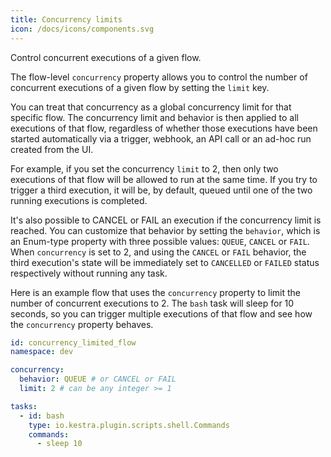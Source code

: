 ```yaml
---
title: Concurrency limits
icon: /docs/icons/components.svg
---
```


Control concurrent executions of a given flow.

The flow-level `concurrency` property allows you to control the number of concurrent executions of a given flow by setting the `limit` key.

You can treat that concurrency as a global concurrency limit for that specific flow. The concurrency limit and behavior is then applied to all executions of that flow, regardless of whether those executions have been started automatically via a trigger, webhook, an API call or an ad-hoc run created from the UI.

For example, if you set the concurrency `limit` to 2, then only two executions of that flow will be allowed to run at the same time. If you try to trigger a third execution, it will be, by default, queued until one of the two running executions is completed.

It's also possible to CANCEL or FAIL an execution if the concurrency limit is reached. You can customize that behavior by setting the `behavior`, which is an Enum-type property with three possible values: `QUEUE`, `CANCEL` or `FAIL`. When `concurrency` is set to 2, and using the `CANCEL` or `FAIL` behavior, the third execution's state will be immediately set to `CANCELLED` or `FAILED` status respectively without running any task.

Here is an example flow that uses the `concurrency` property to limit the number of concurrent executions to 2. The `bash` task will sleep for 10 seconds, so you can trigger multiple executions of that flow and see how the `concurrency` property behaves.

```yaml
id: concurrency_limited_flow
namespace: dev

concurrency:
  behavior: QUEUE # or CANCEL or FAIL
  limit: 2 # can be any integer >= 1

tasks:
  - id: bash
    type: io.kestra.plugin.scripts.shell.Commands
    commands:
      - sleep 10
```